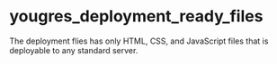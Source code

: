 # yougres_deployment_ready_files
The deployment flies has only HTML, CSS, and JavaScript files that is deployable to any standard server. 
